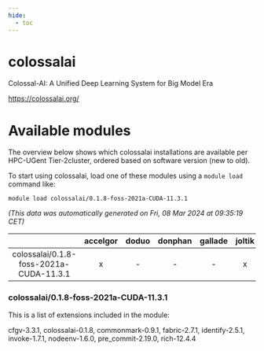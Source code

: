 ```yaml
---
hide:
  - toc
---
```


colossalai
==========


Colossal-AI: A Unified Deep Learning System for Big Model Era

https://colossalai.org/
# Available modules


The overview below shows which colossalai installations are available per HPC-UGent Tier-2cluster, ordered based on software version (new to old).

To start using colossalai, load one of these modules using a `module load` command like:

```shell
module load colossalai/0.1.8-foss-2021a-CUDA-11.3.1
```

*(This data was automatically generated on Fri, 08 Mar 2024 at 09:35:19 CET)*  

| |accelgor|doduo|donphan|gallade|joltik|skitty|
| :---: | :---: | :---: | :---: | :---: | :---: | :---: |
|colossalai/0.1.8-foss-2021a-CUDA-11.3.1|x|-|-|-|x|-|


### colossalai/0.1.8-foss-2021a-CUDA-11.3.1

This is a list of extensions included in the module:

cfgv-3.3.1, colossalai-0.1.8, commonmark-0.9.1, fabric-2.7.1, identify-2.5.1, invoke-1.7.1, nodeenv-1.6.0, pre_commit-2.19.0, rich-12.4.4